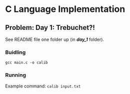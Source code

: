 # C Language Implementation

## Problem: Day 1: Trebuchet?!

See README file one folder up (in _**day_1**_ folder).

### Buidling

`gcc main.c -o calib`

### Running

Example command: `calib input.txt`